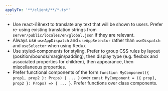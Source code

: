 ```yaml
---
applyTo: '**/client/**/*.ts*'
---
```


- Use react-i18next to translate any text that will be shown to users. Prefer
  re-using existing translation strings from `server/public/locales/en/global.json` if they are
  relevant.
- Always use `useAppDispatch` and `useAppSelector` rather than `useDispatch` and `useSelector` when
  using Redux
- Use styled-components for styling. Prefer to group CSS rules by layout
  (position/bounds/margin/padding), then display type (e.g. flexbox and associated properties for
  children), then appearance, then miscellaneous properties.
- Prefer functional components of the form `function MyComponent({ prop1, prop2 }: Props) { ... }`
  over `const MyComponent = ({ prop1, prop2 }: Props) => { ... }`. Prefer functions over class
  components.
